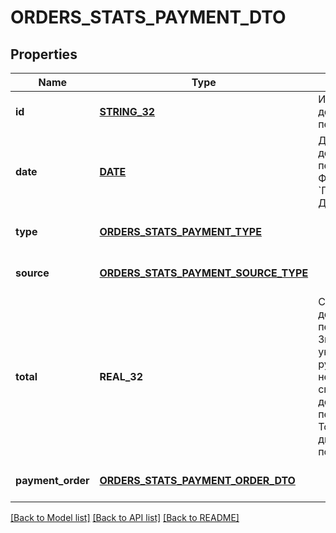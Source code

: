 # ORDERS_STATS_PAYMENT_DTO

## Properties
Name | Type | Description | Notes
------------ | ------------- | ------------- | -------------
**id** | [**STRING_32**](STRING_32.md) | Идентификатор денежного перевода. | [optional] [default to null]
**date** | [**DATE**](DATE.md) | Дата денежного перевода.  Формат даты: &#x60;ГГГГ-ММ-ДД&#x60;.  | [optional] [default to null]
**type** | [**ORDERS_STATS_PAYMENT_TYPE**](OrdersStatsPaymentType.md) |  | [optional] [default to null]
**source** | [**ORDERS_STATS_PAYMENT_SOURCE_TYPE**](OrdersStatsPaymentSourceType.md) |  | [optional] [default to null]
**total** | **REAL_32** | Сумма денежного перевода. Значение указывается в рублях независимо от способа денежного перевода. Точность — два знака после запятой.  | [optional] [default to null]
**payment_order** | [**ORDERS_STATS_PAYMENT_ORDER_DTO**](OrdersStatsPaymentOrderDTO.md) |  | [optional] [default to null]

[[Back to Model list]](../README.md#documentation-for-models) [[Back to API list]](../README.md#documentation-for-api-endpoints) [[Back to README]](../README.md)


